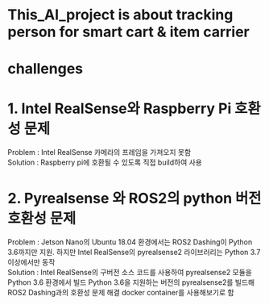 # This_AI_project is about tracking person for smart cart & item carrier




# challenges
# 1. Intel RealSense와 Raspberry Pi 호환성 문제
Problem : Intel RealSense 카메라의 프레임을 가져오지 못함<br>
Solution : Raspberry pi에 호환될 수 있도록 직접 build하여 사용<br> 
# 2. Pyrealsense 와 ROS2의 python 버전 호환성 문제
Problem : Jetson Nano의 Ubuntu 18.04 환경에서는 ROS2 Dashing이 Python 3.6까지만 지원. 하지만 Intel RealSense의 pyrealsense2 라이브러리는 Python 3.7 이상에서만 동작<br>
Solution : Intel RealSense의 구버전 소스 코드를 사용하여 pyrealsense2 모듈을 Python 3.6 환경에서 빌드
Python 3.6을 지원하는 버전의 pyrealsense2를 빌드해 ROS2 Dashing과의 호환성 문제 해결
docker container를 사용해보기로 함
